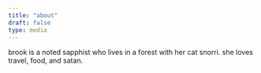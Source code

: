 ```yaml
---
title: "about"
draft: false
type: media
---
```


brook is a noted sapphist who lives in a forest with her cat snorri.
she loves travel, food, and satan.
